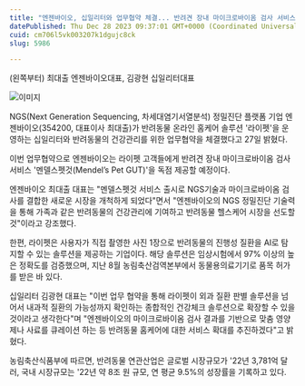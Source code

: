 ```yaml
---
title: "엔젠바이오, 십일리터와 업무협약 체결... 반려견 장내 마이크로바이옴 검사 서비스 독점 제공"
datePublished: Thu Dec 28 2023 09:37:01 GMT+0000 (Coordinated Universal Time)
cuid: cm706l5vk003207k1dgujc8ck
slug: 5986

---
```



(왼쪽부터) 최대출 엔젠바이오대표, 김광현 십일리터대표

![이미지](https://cdn.hashnode.com/res/hashnode/image/upload/v1739260150202/10f5ce52-1826-482b-8b8b-d7d0bcb2ba9a.jpeg)

NGS(Next Generation Sequencing, 차세대염기서열분석) 정밀진단 플랫폼 기업 엔젠바이오(354200, 대표이사 최대출)가 반려동물 온라인 홈케어 솔루션 '라이펫'을 운영하는 십일리터와 반려동물의 건강관리를 위한 업무협약을 체결했다고 27일 밝혔다.

이번 업무협약으로 엔젠바이오는 라이펫 고객들에게 반려견 장내 마이크로바이옴 검사 서비스 '멘델스펫것(Mendel’s Pet GUT)'을 독점 제공할 예정이다.

엔젠바이오 최대출 대표는 "멘델스펫것 서비스 출시로 NGS기술과 마이크로바이옴 검사를 결합한 새로운 시장을 개척하게 되었다"면서 "엔젠바이오의 NGS 정밀진단 기술력을 통해 가족과 같은 반려동물의 건강관리에 기여하고 반려동물 헬스케어 시장을 선도할 것"이라고 강조했다.

한편, 라이펫은 사용자가 직접 촬영한 사진 1장으로 반려동물의 진행성 질환을 AI로 탐지할 수 있는 솔루션을 제공하는 기업이다. 해당 솔루션은 임상시험에서 97% 이상의 높은 정확도를 검증했으며, 지난 8월 농림축산검역본부에서 동물용의료기기로 품목 허가를 받은 바 있다.

십일리터 김광현 대표는 "이번 업무 협약을 통해 라이펫이 외과 질환 판별 솔루션을 넘어서 내과적 질환의 가능성까지 확인하는 종합적인 건강체크 솔루션으로 확장할 수 있을 것이라고 생각한다"며 "엔젠바이오의 마이크로바이옴 검사 결과를 기반으로 맞춤 영양제나 사료를 큐레이션 하는 등 반려동물 홈케어에 대한 서비스 확대를 추진하겠다"고 밝혔다.

농림축산식품부에 따르면, 반려동물 연관산업은 글로벌 시장규모가 '22년 3,781억 달러, 국내 시장규모는 '22년 약 8조 원 규모, 연 평균 9.5%의 성장률을 기록하고 있다.